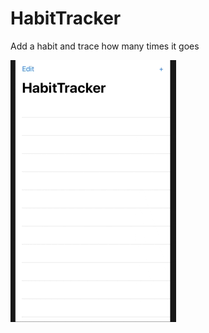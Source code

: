 # HabitTracker
Add a habit and trace how many times it goes

![HabitTracker Demo](Demo/HabitTracker.gif)
